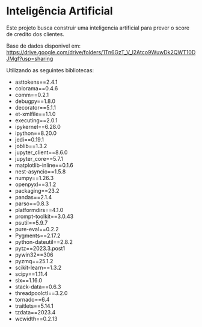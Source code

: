 ﻿# Inteligência Artificial
Este projeto busca construir uma inteligencia artificial para prever o score de credito dos clientes.

Base de dados disponivel em:
https://drive.google.com/drive/folders/1Tn6GzT_V_l2Atco9WuwDk2QWT10DJMgf?usp=sharing

Utilizando as seguintes bibliotecas:
- asttokens==2.4.1
- colorama==0.4.6
- comm==0.2.1
- debugpy==1.8.0
- decorator==5.1.1
- et-xmlfile==1.1.0
- executing==2.0.1
- ipykernel==6.28.0
- ipython==8.20.0
- jedi==0.19.1
- joblib==1.3.2
- jupyter_client==8.6.0
- jupyter_core==5.7.1
- matplotlib-inline==0.1.6
- nest-asyncio==1.5.8
- numpy==1.26.3
- openpyxl==3.1.2
- packaging==23.2
- pandas==2.1.4
- parso==0.8.3
- platformdirs==4.1.0
- prompt-toolkit==3.0.43
- psutil==5.9.7
- pure-eval==0.2.2
- Pygments==2.17.2
- python-dateutil==2.8.2
- pytz==2023.3.post1
- pywin32==306
- pyzmq==25.1.2
- scikit-learn==1.3.2
- scipy==1.11.4
- six==1.16.0
- stack-data==0.6.3
- threadpoolctl==3.2.0
- tornado==6.4
- traitlets==5.14.1
- tzdata==2023.4
- wcwidth==0.2.13
